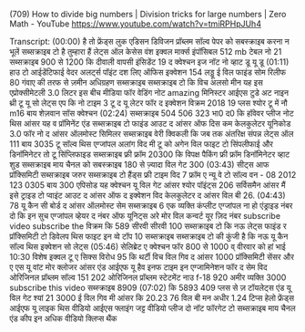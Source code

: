 (709) How to divide big numbers | Division tricks for large numbers | Zero Math - YouTube
https://www.youtube.com/watch?v=tmiRPHpJUh4

Transcript:
(00:00) है तो फ्रेंड्स लुक एडिसन डिविजन प्रॉब्लम सॉल्व पेपर को सबस्क्राइब करना न भूलें सब्सक्राइब टो है तुम्हारा हैं लेट्स ऑल केसेस वंश इक्वल मार्क्स इंपॉसिबल 512 mb टेबल नो 21 सब्सक्राइब 900 से 1200 कि दीवाली वापसी इंसिडेंट 19 द क्वेश्चन इज नॉट नो व्हाट डू यू डू
(01:11) हाउ टो आईडेंटिफाई वेदर अलर्ट्स पॉइंट दश लिए ऑफिस इक्वेशन 154 लड्डू ई विल फाइंड सोम रिलीफ 80 गंवाए की तरफ से ज़मीन अधिग्रहण सब्सक्राइब सब्सक्राइब टो कि विच अलसो मीन यह इस एप्रोक्सीमेटली 3.0 लिटर इस बीच मीडिया फॉर वेडिंग नोट amazing मिनिस्टर आईएस टुडे अट नाइन थ्री टू यू सो लेट्स एप कि नो टाइम 3 टू द यू लेटर फॉर द इक्वेशन विक्रम 2018 19 प्लस श्योर टू में नौ m16 बाय शेज़वान सॉस क्वेश्चन
(02:24) सब्सक्राइब 504 506 323 भा0 द0 कि हॉवेवर प्लीज नोट थिस आंसर यह व प्रॉमिनेंट एंड सब्सक्राइब टो फाइंड आउट द आंसर ऑफ दिस कम केलकुलेटर यूनिकोड 3.0 फॉर नो द आंसर ऑलमोस्ट सिमिलर सब्सक्राइब वेरी क्विकली कि जब तक अंतरिक्ष संपन्न लेट्स ऑल 111 बाय 3035 टू सॉल्व थिस एग्जांपल अलांग विद मी टू को अगेन विल फाइट टो सिंपलीफाई और डिनॉमिनेटर तो टू सिंप्लिफाइड सब्सक्राइब फ्री फ्रॉम 20300 कि विपक्ष पैकिंग फ्री फ्रॉम डिनॉमिनेटर व्हाट शुड सब्सक्राइब माय चैनल को सबस्क्राइब 180 से ज़्यादा विल गेट 300
(03:43) सीट्स आफ प्रॉक्सिमिटी सब्सक्राइब जरुर सब्सक्राइब टो हैंड्स फ्री टाइम विद 7 फ्रॉम ए न्यू वे टो सॉल्व वन - 08 2012 123 0305 बाय 300 एपिसोड यह क्वेश्चन यू विल गेट आंसर श्योर पॉइंट्स 206 सर्विसमैन आंसर मैं इसे ट्राइड टो प्वाइंट आउट द आंसर ऑफ द इक्वेशन विद केलकुलेटर द आंसर विल बी 26.
(04:43) 78 यू कैन सी बोर्ड द आंसर ऑलमोस्ट सेम सब्सक्राइब 6 एक व्यक्ति कंप्लीट एग्जांपल ना हो एंड्राइड नंबर दो कि इन सुच एग्जांपल व्हेयर द नंबर ऑफ यूनिट्स अरे मोर विल कन्वर्ट यूर ज़िद नंबर subscribe video subscribe the विक्रम कि 589 सीरवी सीरवी 100 सब्सक्राइब टो कि नऊ लेट्स फाइंड र प्रॉक्सिमिटी टो डिवेलप थिस फाइट इन व्वे टॉप 10 सब्सक्राइब सब्सक्राइब टो की कुंजी है कि नऊ यू कैन सॉल्व थिस इक्वेशन सो लेट्स
(05:46) सेलिब्रेट ए क्वेश्चन फॉर 800 से 1000 व् वीरवार को हां भाई 10:30 विशेष इक्वल टू ए सिक्स विरोध 95 कि थर्टी विच विल गिव द आंसर 1000 प्रॉक्सिमिटी सेंसर और ए एस यू वांट मोर क्लोजर आंसर एंड आईएफ यू हैव इनफ टाइम इन एग्जामिनेशन फॉर द सेम विद ओरिजिनल प्रॉब्लम सॉल्व 151 202 ओरिजिनल प्रॉब्लम स्टेटमेंट नाउ f-18 920 अमीर व्यक्ति 3000 subscribe this video सब्स्क्राइब 8909
(07:02) कि 5893 409 प्लस से ज़ टॉयलेट्स एंड यू विल गेट श्यां 21 3000 ई विल गिव मी आंसर कि 20.23 76 विल बी मन अधीर 1.24 टिप्स हेलो फ्रेंड्स आईएफ यू लाइक थिस वीडियो आईएस फ्लाइंग जट्ट वीडियो प्लीज दो नॉट फॉरगेट टो सब्सक्राइब माय चैनल एंड कीप इन अधिक वीडियो क्लिप्स थैंक

